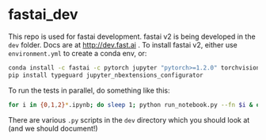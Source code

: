 # fastai_dev

This repo is used for fastai development. fastai v2 is being developed in the `dev` folder. Docs are at http://dev.fast.ai . To install fastai v2, either use `environment.yml` to create a conda env, or:

```bash
conda install -c fastai -c pytorch jupyter "pytorch>=1.2.0" torchvision matplotlib pandas requests pyyaml fastprogress pillow
pip install typeguard jupyter_nbextensions_configurator
```

To run the tests in parallel, do something like this:

```bash
for i in {0,1,2}*.ipynb; do sleep 1; python run_notebook.py --fn $i & done
```

There are various `.py` scripts in the `dev` directory which you should look at (and we should document!)

